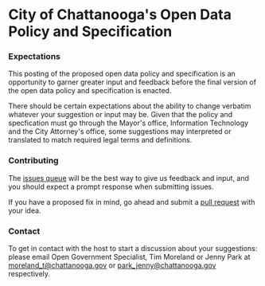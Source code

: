 City of Chattanooga's Open Data Policy and Specification
========================================================

### **Expectations**
This posting of the proposed open data policy and specification is an opportunity to garner greater input and feedback before the final version of the open data policy and specification is enacted. 

There should be certain expectations about the ability to change verbatim whatever your suggestion or input may be. Given that the policy and specfication must go through the Mayor's office, Information Technology and the City Attorney's office, some suggestions may interpreted or translated to match required legal terms and definitions. 

### **Contributing**
The [issues queue](https://github.com/cityofchattanooga/Chattanooga-Open-Data-Policy/issues) will be the best way to give us feedback and input, and you should expect a prompt response when submitting issues.

If you have a proposed fix in mind, go ahead and submit a [pull request](https://github.com/cityofchattanooga/Chattanooga-Open-Data-Policy/pulls) with your idea.

### **Contact**
To get in contact with the host to start a discussion about your suggestions: please email Open Government Specialist, Tim Moreland or Jenny Park at moreland_t@chattanooga.gov or park_jenny@chattanooga.gov respectively. 
